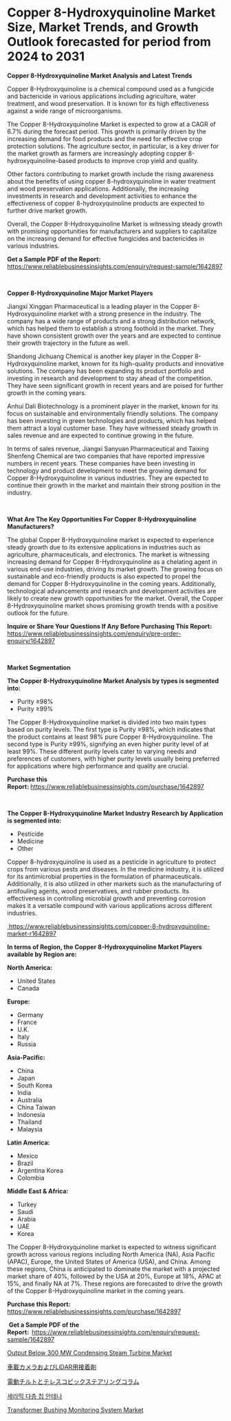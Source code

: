 <p><h1>Copper 8-Hydroxyquinoline Market Size, Market Trends, and Growth Outlook forecasted for period from 2024 to 2031</h1></p><p><strong>Copper 8-Hydroxyquinoline Market Analysis and Latest Trends</strong></p>
<p><p>Copper 8-Hydroxyquinoline is a chemical compound used as a fungicide and bactericide in various applications including agriculture, water treatment, and wood preservation. It is known for its high effectiveness against a wide range of microorganisms.</p><p>The Copper 8-Hydroxyquinoline Market is expected to grow at a CAGR of 6.7% during the forecast period. This growth is primarily driven by the increasing demand for food products and the need for effective crop protection solutions. The agriculture sector, in particular, is a key driver for the market growth as farmers are increasingly adopting copper 8-hydroxyquinoline-based products to improve crop yield and quality.</p><p>Other factors contributing to market growth include the rising awareness about the benefits of using copper 8-hydroxyquinoline in water treatment and wood preservation applications. Additionally, the increasing investments in research and development activities to enhance the effectiveness of copper 8-hydroxyquinoline products are expected to further drive market growth.</p><p>Overall, the Copper 8-Hydroxyquinoline Market is witnessing steady growth with promising opportunities for manufacturers and suppliers to capitalize on the increasing demand for effective fungicides and bactericides in various industries.</p></p>
<p><strong>Get a Sample PDF of the Report:&nbsp;</strong> <a href="https://www.reliablebusinessinsights.com/enquiry/request-sample/1642897">https://www.reliablebusinessinsights.com/enquiry/request-sample/1642897</a></p>
<p>&nbsp;</p>
<p><strong>Copper 8-Hydroxyquinoline Major Market Players</strong></p>
<p><p>Jiangxi Xinggan Pharmaceutical is a leading player in the Copper 8-Hydroxyquinoline market with a strong presence in the industry. The company has a wide range of products and a strong distribution network, which has helped them to establish a strong foothold in the market. They have shown consistent growth over the years and are expected to continue their growth trajectory in the future as well.</p><p>Shandong Jichuang Chemical is another key player in the Copper 8-Hydroxyquinoline market, known for its high-quality products and innovative solutions. The company has been expanding its product portfolio and investing in research and development to stay ahead of the competition. They have seen significant growth in recent years and are poised for further growth in the coming years.</p><p>Anhui Dali Biotechnology is a prominent player in the market, known for its focus on sustainable and environmentally friendly solutions. The company has been investing in green technologies and products, which has helped them attract a loyal customer base. They have witnessed steady growth in sales revenue and are expected to continue growing in the future.</p><p>In terms of sales revenue, Jiangxi Sanyuan Pharmaceutical and Taixing Shenfeng Chemical are two companies that have reported impressive numbers in recent years. These companies have been investing in technology and product development to meet the growing demand for Copper 8-Hydroxyquinoline in various industries. They are expected to continue their growth in the market and maintain their strong position in the industry.</p></p>
<p>&nbsp;</p>
<p><strong>What Are The Key Opportunities For Copper 8-Hydroxyquinoline Manufacturers?</strong></p>
<p><p>The global Copper 8-Hydroxyquinoline market is expected to experience steady growth due to its extensive applications in industries such as agriculture, pharmaceuticals, and electronics. The market is witnessing increasing demand for Copper 8-Hydroxyquinoline as a chelating agent in various end-use industries, driving its market growth. The growing focus on sustainable and eco-friendly products is also expected to propel the demand for Copper 8-Hydroxyquinoline in the coming years. Additionally, technological advancements and research and development activities are likely to create new growth opportunities for the market. Overall, the Copper 8-Hydroxyquinoline market shows promising growth trends with a positive outlook for the future.</p></p>
<p><strong>Inquire or Share Your Questions If Any Before Purchasing This Report:</strong> <a href="https://www.reliablebusinessinsights.com/enquiry/pre-order-enquiry/1642897">https://www.reliablebusinessinsights.com/enquiry/pre-order-enquiry/1642897</a></p>
<p>&nbsp;</p>
<p><strong>Market Segmentation</strong></p>
<p><strong>The Copper 8-Hydroxyquinoline Market Analysis by types is segmented into:</strong></p>
<p><ul><li>Purity ≥98%</li><li>Purity ≥99%</li></ul></p>
<p><p>The Copper 8-Hydroxyquinoline market is divided into two main types based on purity levels. The first type is Purity ≥98%, which indicates that the product contains at least 98% pure Copper 8-Hydroxyquinoline. The second type is Purity ≥99%, signifying an even higher purity level of at least 99%. These different purity levels cater to varying needs and preferences of customers, with higher purity levels usually being preferred for applications where high performance and quality are crucial.</p></p>
<p><strong>Purchase this Report:&nbsp;</strong><a href="https://www.reliablebusinessinsights.com/purchase/1642897">https://www.reliablebusinessinsights.com/purchase/1642897</a></p>
<p>&nbsp;</p>
<p><strong>The Copper 8-Hydroxyquinoline Market Industry Research by Application is segmented into:</strong></p>
<p><ul><li>Pesticide</li><li>Medicine</li><li>Other</li></ul></p>
<p><p>Copper 8-hydroxyquinoline is used as a pesticide in agriculture to protect crops from various pests and diseases. In the medicine industry, it is utilized for its antimicrobial properties in the formulation of pharmaceuticals. Additionally, it is also utilized in other markets such as the manufacturing of antifouling agents, wood preservatives, and rubber products. Its effectiveness in controlling microbial growth and preventing corrosion makes it a versatile compound with various applications across different industries.</p></p>
<p><a href="https://www.reliablebusinessinsights.com/copper-8-hydroxyquinoline-market-r1642897">&nbsp;https://www.reliablebusinessinsights.com/copper-8-hydroxyquinoline-market-r1642897</a></p>
<p><strong>In terms of Region, the Copper 8-Hydroxyquinoline Market Players available by Region are:</strong></p>
<p>
    <p> <strong> North America: </strong>
        <ul>
            <li>United States</li>
            <li>Canada</li>
        </ul>
        </p> 
    <p> <strong> Europe: </strong>
        <ul>
            <li>Germany</li>
            <li>France</li>
            <li>U.K.</li>
            <li>Italy</li>
            <li>Russia</li>
        </ul>
        </p> 
    <p> <strong> Asia-Pacific: </strong>
        <ul>
            <li>China</li>
            <li>Japan</li>
            <li>South Korea</li>
            <li>India</li>
            <li>Australia</li>
            <li>China Taiwan</li>
            <li>Indonesia</li>
            <li>Thailand</li>
            <li>Malaysia</li>
        </ul>
        </p> 
    <p> <strong> Latin America: </strong>
        <ul>
            <li>Mexico</li>
            <li>Brazil</li>
            <li>Argentina Korea</li>
            <li>Colombia</li>
        </ul>
        </p> 
    <p> <strong> Middle East & Africa: </strong>
        <ul>
            <li>Turkey</li>
            <li>Saudi</li>
            <li>Arabia</li>
            <li>UAE</li>
            <li>Korea</li>
        </ul>
    </p>
    </p>
<p><p>The Copper 8-Hydroxyquinoline market is expected to witness significant growth across various regions including North America (NA), Asia Pacific (APAC), Europe, the United States of America (USA), and China. Among these regions, China is anticipated to dominate the market with a projected market share of 40%, followed by the USA at 20%, Europe at 18%, APAC at 15%, and finally NA at 7%. These regions are forecasted to drive the growth of the Copper 8-Hydroxyquinoline market in the coming years.</p></p>
<p><strong>Purchase this Report: </strong><a href="https://www.reliablebusinessinsights.com/purchase/1642897">https://www.reliablebusinessinsights.com/purchase/1642897</a></p>
<p>&nbsp;<strong>Get a Sample PDF of the Report:&nbsp;&nbsp;</strong><a href="https://www.reliablebusinessinsights.com/enquiry/request-sample/1642897">https://www.reliablebusinessinsights.com/enquiry/request-sample/1642897</a></p>
<p><strong></strong></p>
<p><p><a href="https://github.com/GroverBarry/Market-Research-Report-List-5/blob/main/output-below-300-mw-condensing-steam-turbine-market.md">Output Below 300 MW Condensing Steam Turbine Market</a></p><p><a href="https://github.com/TerrellConn/Market-Research-Report-List-1/blob/main/7915586113962.md">車載カメラおよびLiDAR用接着剤</a></p><p><a href="https://github.com/RandallRunte2023/Market-Research-Report-List-1/blob/main/6225721113963.md">電動チルトとテレスコピックステアリングコラム</a></p><p><a href="https://github.com/novabrown3/Market-Research-Report-List-1/blob/main/9242438110983.md">세라믹 다층 칩 안테나</a></p><p><a href="https://github.com/NaomieConner2023/Market-Research-Report-List-1/blob/main/transformer-bushing-monitoring-system-market.md">Transformer Bushing Monitoring System Market</a></p></p>
